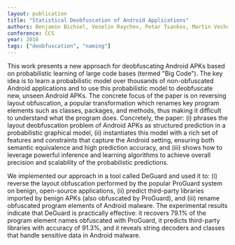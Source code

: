 ```yaml
---
layout: publication
title: "Statistical Deobfuscation of Android Applications"
authors: Benjamin Bichsel, Veselin Raychev, Petar Tsankov, Martin Vechev
conference: CCS
year: 2016
tags: ["deobfuscation", "naming"]
---
```

This work presents a new approach for deobfuscating Android APKs based on probabilistic learning of large code bases (termed "Big Code"). The key idea is to learn a probabilistic model over thousands of non-obfuscated Android applications and to use this probabilistic model to deobfuscate new, unseen Android APKs. The concrete focus of the paper is on reversing layout obfuscation, a popular transformation which renames key program elements such as classes, packages, and methods, thus making it difficult to understand what the program does. Concretely, the paper: (i) phrases the layout deobfuscation problem of Android APKs as structured prediction in a probabilistic graphical model, (ii) instantiates this model with a rich set of features and constraints that capture the Android setting, ensuring both semantic equivalence and high prediction accuracy, and (iii) shows how to leverage powerful inference and learning algorithms to achieve overall precision and scalability of the probabilistic predictions.

We implemented our approach in a tool called DeGuard and used it to: (i) reverse the layout obfuscation performed by the popular ProGuard system on benign, open-source applications, (ii) predict third-party libraries imported by benign APKs (also obfuscated by ProGuard), and (iii) rename obfuscated program elements of Android malware. The experimental results indicate that DeGuard is practically effective: it recovers 79.1% of the program element names obfuscated with ProGuard, it predicts third-party libraries with accuracy of 91.3%, and it reveals string decoders and classes that handle sensitive data in Android malware.

